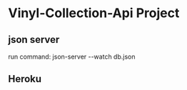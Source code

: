 # **Vinyl-Collection-Api Project**

## json server

run command:
json-server --watch db.json

## Heroku
